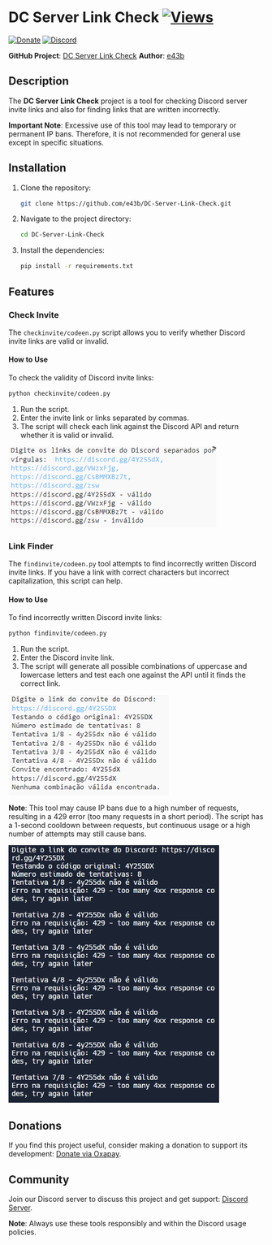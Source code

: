 # DC Server Link Check [![Views](https://hits.sh/github.com/e43bdiscordlinken/hits.svg)](https://github.com/e43b/DC-Server-Link-Check/)

[![Donate](https://img.shields.io/badge/Donate-Oxapay-blue)](https://oxapay.com/donate/40874860)
[![Discord](https://img.shields.io/badge/Discord-Join%20Server-blue)](https://discord.gg/CsBMMXBz7t)

**GitHub Project**: [DC Server Link Check](https://github.com/e43b/DC-Server-Link-Check/)
**Author**: [e43b](https://github.com/e43b)

## Description

The **DC Server Link Check** project is a tool for checking Discord server invite links and also for finding links that are written incorrectly.

**Important Note**: Excessive use of this tool may lead to temporary or permanent IP bans. Therefore, it is not recommended for general use except in specific situations.

## Installation

1. Clone the repository:
   ```sh
   git clone https://github.com/e43b/DC-Server-Link-Check.git
   ```
2. Navigate to the project directory:
   ```sh
   cd DC-Server-Link-Check
   ```
3. Install the dependencies:
   ```sh
   pip install -r requirements.txt
   ```

## Features

### Check Invite

The `checkinvite/codeen.py` script allows you to verify whether Discord invite links are valid or invalid.

#### How to Use

To check the validity of Discord invite links:
```sh
python checkinvite/codeen.py
```

1. Run the script.
2. Enter the invite link or links separated by commas.
3. The script will check each link against the Discord API and return whether it is valid or invalid.

![Check](img/check.png)

### Link Finder

The `findinvite/codeen.py` tool attempts to find incorrectly written Discord invite links. If you have a link with correct characters but incorrect capitalization, this script can help.

#### How to Use

To find incorrectly written Discord invite links:
```sh
python findinvite/codeen.py
```

1. Run the script.
2. Enter the Discord invite link.
3. The script will generate all possible combinations of uppercase and lowercase letters and test each one against the API until it finds the correct link.

![Find](img/linkfind.png)

**Note**: This tool may cause IP bans due to a high number of requests, resulting in a 429 error (too many requests in a short period). The script has a 1-second cooldown between requests, but continuous usage or a high number of attempts may still cause bans.

![Block](img/block.png)

## Donations

If you find this project useful, consider making a donation to support its development: [Donate via Oxapay](https://oxapay.com/donate/40874860).

## Community

Join our Discord server to discuss this project and get support: [Discord Server](https://discord.gg/CsBMMXBz7t).

**Note**: Always use these tools responsibly and within the Discord usage policies.
